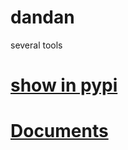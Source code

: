 # dandan

several tools

<h1>
    <a href="https://pypi.python.org/pypi/dandan">show in pypi</a>
</h1>
<h1>
    <a href="http://dandan.readthedocs.io/en/latest/">Documents</a>
</h1>
    
